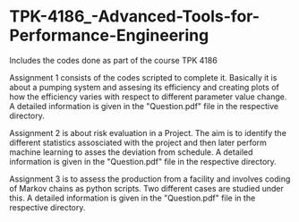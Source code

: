 # TPK-4186_-Advanced-Tools-for-Performance-Engineering
Includes the codes done as part of the course TPK 4186

Assignment 1 consists of the codes scripted to complete it. Basically it is about a pumping system and assesing its efficiency and creating plots of how the efficiency varies with respect to different parameter value change. A detailed information is given in the "Question.pdf" file in the respective directory.

Assignment 2 is about risk evaluation in a Project. The aim is to identify the different statistics assosciated with the project and then later perform machine learning to asses the deviation from schedule.  A detailed information is given in the "Question.pdf" file in the respective directory.

Assignment 3 is to assess the production from a facility and involves coding of Markov chains as python scripts. Two different cases are studied under this.  A detailed information is given in the "Question.pdf" file in the respective directory.
